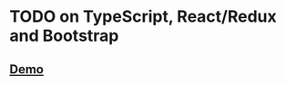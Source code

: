 # TODO on TypeScript, React/Redux and Bootstrap
## [Demo](https://helioxigen.github.io/todo-react-redux/)
